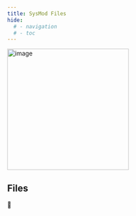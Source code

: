 ```yaml
---
title: SysMod Files
hide:
  # - navigation
  # - toc
---
```


<img width="280" alt="image" src="https://github.com/ewowi/StarDocs/assets/138451817/2d5d6e0f-eb04-424d-a3f5-075977d2a512">

## Files

🚧
